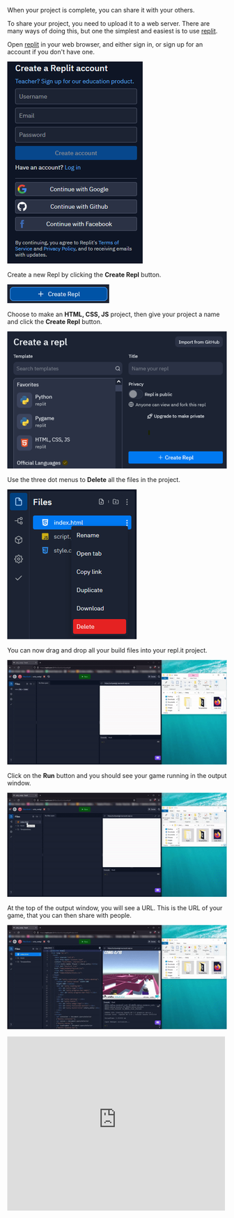 When your project is complete, you can share it with your others.

To share your project, you need to upload it to a web server. There are many ways of doing this, but one the simplest and easiest is to use [replit](https://replit.com/signup?from=landing).

Open [replit](https://replit.com/signup?from=landing) in your web browser, and either sign in, or sign up for an account if you don't have one.

![signup and signin for for replit](images/replit_signup.png)

Create a new Repl by clicking the **Create Repl** button.

![create repl button](images/9_create_repl.png)

Choose to make an **HTML, CSS, JS** project, then give your project a name and click the **Create Repl** button.

![html, css, js menu for creating a new repl](images/10_html_repl.png)

Use the three dot menus to **Delete** all the files in the project.

![menu selected for the index file and the Delete button shown in red](images/11_delete_files.png)

You can now drag and drop all your build files into your repl.it project.

![animation of the Build, TemplateData and index.html transferred to repl.it](images/transfer_files.gif)

Click on the **Run** button and you should see your game running in the output window.

![game running shown in the output window](images/run_replit.gif)

At the top of the output window, you will see a URL. This is the URL of your game, that you can then share with people.

![url copy and pasted into the browser window to show the game running online](images/share_online.gif)

<div>
  <iframe allowtransparency="true" width="500" height="400" src="https://sharegame.marcscott.repl.co/" frameborder="0"></iframe>
</div>






